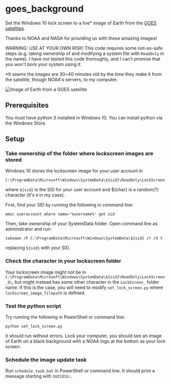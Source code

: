 # goes_background

Set the Windows 10 lock screen to a live* image of Earth from the [GOES satellites](https://www.goes-r.gov/).

Thanks to NOAA and NASA for providing us with these amazing images!

WARNING: USE AT YOUR OWN RISK! This code requires some not-so-safe steps (e.g. taking ownership of and modifying a system file with `ReadOnly` in the name). I have not tested this code thoroughly, and I can't promise that you won't bork your system using it.

*It seems the images are 30~40 minutes old by the time they make it from the satellite, though NOAA's servers, to my computer.

![Image of Earth from a GOES satellite](https://cdn.star.nesdis.noaa.gov/GOES16/ABI/FD/GEOCOLOR/1808x1808.jpg)

## Prerequisites

You must have python 3 installed in Windows 10. You can install python via the Windows Store.

## Setup

### Take ownership of the folder where lockscreen images are stored

Windows 10 stores the lockscreen image for your user account in 
```
C:\ProgramData\Microsoft\Windows\SystemData\${sid}\ReadOnly\LockScreen_${char}\LockScreen___3840_2160_notdimmed.jpg
```

where `${sid}` is the SID for your user account and ${char} is a random(?) character (it's `O` in my case).

First, find your SID by running the following in command line:
```
wmic useraccount where name='%username%' get sid
```

Then, take ownership of your SystemData folder. Open command line as administrator and run:
```
takeown /F C:\ProgramData\Microsoft\Windows\SystemData\${sid} /r /d Y
```
replacing `${sid}` with your SID.

### Check the character in your lockscreen folder

Your lockscreen image might not be in `C:\ProgramData\Microsoft\Windows\SystemData\${sid}\ReadOnly\LockScreen_O\`, but might instead has some other character in the `LockScreen_` folder name. If this is the case, you will need to modify  `set_lock_screen.py` where `lockscreen_image_filepath` is defined.

### Test the python script

Try running the following in PowerShell or command line:
```
python set_lock_screen.py
```

It should run without errors. Lock your computer, you should see an image of Earth on a black background with a NOAA logo at the bottom as your lock screen.

### Schedule the image update task

Run `schedule_task.bat` in PowerShell or command line. It should print a message starting with `SUCCESS:`.
